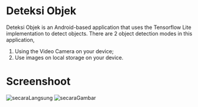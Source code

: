 # Deteksi Objek
Deteksi Objek is an Android-based application that uses the Tensorflow Lite implementation to detect objects. There are 2 object detection modes in this application, 
  1. Using the Video Camera on your device;
  2. Use images on local storage on your device.
# Screenshoot
![secaraLangsung](https://github.com/ikhwanhanif/Deteksi_Objek/assets/108711453/f6f71790-00c9-459a-9c78-092dc66b338c)
![secaraGambar](https://github.com/ikhwanhanif/Deteksi_Objek/assets/108711453/14c1efad-c1d1-4785-8210-8aefd557690d)


